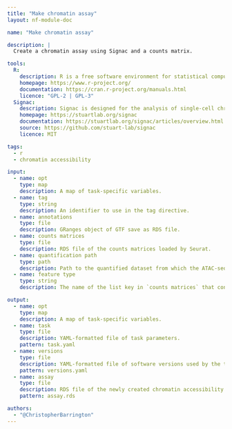```yaml
---
title: "Make chromatin assay"
layout: nf-module-doc

name: "Make chromatin assay"

description: |
  Create a chromatin assay using Signac and a counts matrix.

tools:
  R:
    description: R is a free software environment for statistical computing and graphics.
    homepage: https://www.r-project.org/
    documentation: https://cran.r-project.org/manuals.html
    licence: "GPL-2 | GPL-3"
  Signac:
    description: Signac is designed for the analysis of single-cell chromatin data, including scATAC-seq, single-cell targeted tagmentation methods such as scCUT&Tag and scNTT-seq, and multimodal datasets that jointly measure chromatin state alongside other modalities.
    homepage: https://stuartlab.org/signac
    documentation: https://stuartlab.org/signac/articles/overview.html
    source: https://github.com/stuart-lab/signac
    licence: MIT

tags:
  - r
  - chromatin accessibility

input:
  - name: opt
    type: map
    description: A map of task-specific variables.
  - name: tag
    type: string
    description: An identifier to use in the tag directive.
  - name: annotations
    type: file
    description: GRanges object of GTF save as RDS file.
  - name: counts matrices
    type: file
    description: RDS file of the counts matrices loaded by Seurat.
  - name: quantification path
    type: path
    description: Path to the quantified dataset from which the ATAC-seq fragments are read.
  - name: feature type 
    type: string
    description: The name of the list key in `counts matrices` that contains the chromatin assay data (eg. "Chromatin Accessibility").

output:
  - name: opt
    type: map
    description: A map of task-specific variables.
  - name: task
    type: file
    description: YAML-formatted file of task parameters.
    pattern: task.yaml
  - name: versions
    type: file
    description: YAML-formatted file of software versions used by the task.
    pattern: versions.yaml
  - name: assay
    type: file
    description: RDS file of the newly created chromatin accessibility assay.
    pattern: assay.rds

authors:
  - "@ChristopherBarrington"
---
```

